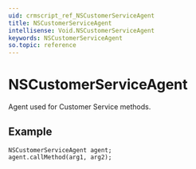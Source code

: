 ```yaml
---
uid: crmscript_ref_NSCustomerServiceAgent
title: NSCustomerServiceAgent
intellisense: Void.NSCustomerServiceAgent
keywords: NSCustomerServiceAgent
so.topic: reference
---
```


# NSCustomerServiceAgent

Agent used for Customer Service methods.

## Example

```crmscript
NSCustomerServiceAgent agent;
agent.callMethod(arg1, arg2);
```
